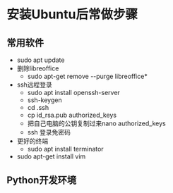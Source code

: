 # 安装Ubuntu后常做步骤

## 常用软件
- sudo apt update
- 删除libreoffice
    - sudo apt-get remove --purge libreoffice*
- ssh远程登录
    - sudo apt install openssh-server
    - ssh-keygen
    - cd .ssh
    - cp id_rsa.pub authorized_keys
    - 把自己电脑的公钥复制过来nano authorized_keys
    - ssh 登录免密码
- 更好的终端 
    - sudo apt install terminator    
- sudo apt-get install vim



## Python开发环境